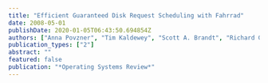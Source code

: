 ```yaml
---
title: "Efficient Guaranteed Disk Request Scheduling with Fahrrad"
date: 2008-05-01
publishDate: 2020-01-05T06:43:50.694854Z
authors: ["Anna Povzner", "Tim Kaldewey", "Scott A. Brandt", "Richard Golding", "Theodore Wong", "Carlos Maltzahn"]
publication_types: ["2"]
abstract: ""
featured: false
publication: "*Operating Systems Review*"
---
```


